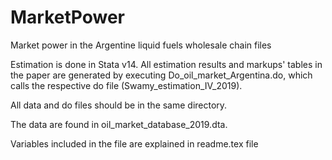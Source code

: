 # MarketPower
Market power  in the Argentine liquid fuels wholesale chain files


Estimation is done in Stata v14.
All estimation results and markups' tables in the paper are generated by executing Do_oil_market_Argentina.do, which calls the respective do file (Swamy_estimation_IV_2019). 

All data and do files should be in the same directory.

The data are found in oil_market_database_2019.dta. 

Variables included in the file are explained in readme.tex file



